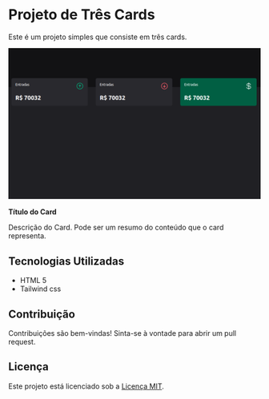 # Projeto de Três Cards

Este é um projeto simples que consiste em três cards.

![Imagem do Card](./1.png)

**Título do Card**

Descrição do Card. Pode ser um resumo do conteúdo que o card representa.

## Tecnologias Utilizadas

- HTML 5
- Tailwind css

## Contribuição

Contribuições são bem-vindas! Sinta-se à vontade para abrir um pull request.

## Licença

Este projeto está licenciado sob a [Licença MIT](LICENSE).